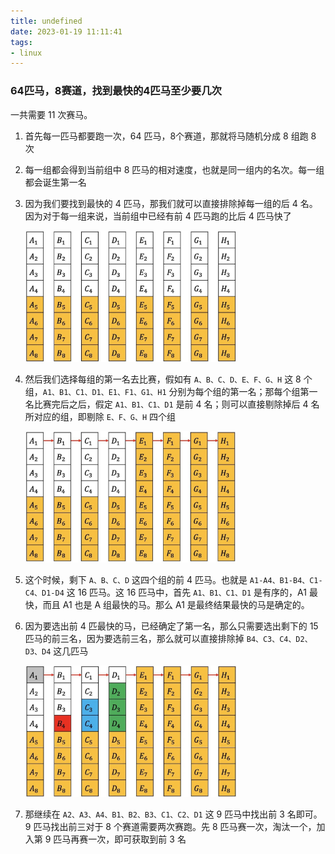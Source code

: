 ```yaml
---
title: undefined
date: 2023-01-19 11:11:41
tags:
- linux
---
```


### 64匹马，8赛道，找到最快的4匹马至少要几次

一共需要 11 次赛马。

1. 首先每一匹马都要跑一次，64 匹马，8个赛道，那就将马随机分成 8 组跑 8 次

2. 每一组都会得到当前组中 8 匹马的相对速度，也就是同一组内的名次。每一组都会诞生第一名

3. 因为我们要找到最快的 4 匹马，那我们就可以直接排除掉每一组的后 4 名。因为对于每一组来说，当前组中已经有前 4 匹马跑的比后 4 匹马快了

    <img src="./image/赛马1.jpeg" style="zoom:33%;" />

4. 然后我们选择每组的第一名去比赛，假如有 `A、B、C、D、E、F、G、H` 这 8 个组，`A1、B1、C1、D1、E1、F1、G1、H1` 分别为每个组的第一名；那每个组第一名比赛完后之后，假定 `A1、B1、C1、D1` 是前 4 名；则可以直接剔除掉后 4 名所对应的组，即剔除 `E、F、G、H` 四个组

    <img src="./image/赛马2.jpeg" style="zoom:33%;" />

5. 这个时候，剩下 `A、B、C、D` 这四个组的前 4 匹马。也就是 `A1-A4、B1-B4、C1-C4、D1-D4` 这 16 匹马。这 16 匹马中，首先 `A1、B1、C1、D1` 是有序的，A1 最快，而且 A1 也是 A 组最快的马。那么 A1 是最终结果最快的马是确定的。

6. 因为要选出前 4 匹最快的马，已经确定了第一名，那么只需要选出剩下的 15 匹马的前三名，因为要选前三名，那么就可以直接排除掉 `B4、C3、C4、D2、D3、D4` 这几匹马

    <img src="./image/赛马3.jpeg" alt="s" style="zoom:33%;" />

7. 那继续在 `A2、A3、A4、B1、B2、B3、C1、C2、D1` 这 9 匹马中找出前 3 名即可。9 匹马找出前三对于 8 个赛道需要两次赛跑。先 8 匹马赛一次，淘汰一个，加入第 9 匹马再赛一次，即可获取到前 3 名